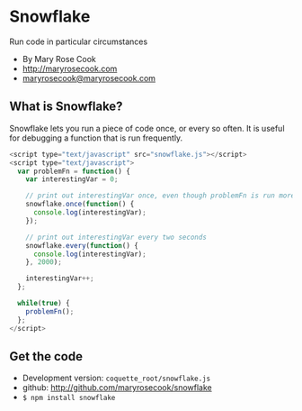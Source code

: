 # Snowflake

Run code in particular circumstances

* By Mary Rose Cook
* http://maryrosecook.com
* maryrosecook@maryrosecook.com

## What is Snowflake?

Snowflake lets you run a piece of code once, or every so often.  It is useful for debugging a function that is run frequently.

```javascript
<script type="text/javascript" src="snowflake.js"></script>
<script type="text/javascript">
  var problemFn = function() {
    var interestingVar = 0;

    // print out interestingVar once, even though problemFn is run more than once
    snowflake.once(function() {
      console.log(interestingVar);
    });

    // print out interestingVar every two seconds
    snowflake.every(function() {
      console.log(interestingVar);
    }, 2000);

    interestingVar++;
  };

  while(true) {
    problemFn();
  };
</script>
```

## Get the code

* Development version: `coquette_root/snowflake.js`
* github: http://github.com/maryrosecook/snowflake
* `$ npm install snowflake`

